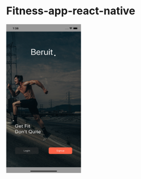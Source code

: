 # Fitness-app-react-native
  
<img src="https://github.com/asaadxheikh/Fitness-app-react-native/blob/master/Simulator%20Screen%20Shot%20-%20iPhone%2011%20-%202020-09-23%20at%2001.38.57.png" data-canonical-src="https://github.com/asaadxheikh/Fitness-app-react-native/blob/master/Simulator%20Screen%20Shot%20-%20iPhone%2011%20-%202020-09-23%20at%2001.38.57.png" width="200" height="400" />
